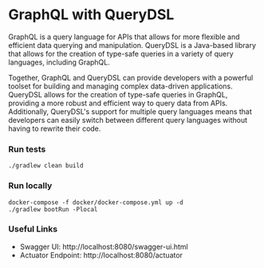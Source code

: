 # GraphQL with QueryDSL

GraphQL is a query language for APIs that allows for more flexible and efficient data querying and manipulation. QueryDSL is a Java-based library that allows for the creation of type-safe queries in a variety of query languages, including GraphQL.

Together, GraphQL and QueryDSL can provide developers with a powerful toolset for building and managing complex data-driven applications. QueryDSL allows for the creation of type-safe queries in GraphQL, providing a more robust and efficient way to query data from APIs. Additionally, QueryDSL's support for multiple query languages means that developers can easily switch between different query languages without having to rewrite their code.


### Run tests

`./gradlew clean build`

### Run locally

```shell
docker-compose -f docker/docker-compose.yml up -d
./gradlew bootRun -Plocal
```

### Useful Links

* Swagger UI: http://localhost:8080/swagger-ui.html
* Actuator Endpoint: http://localhost:8080/actuator

